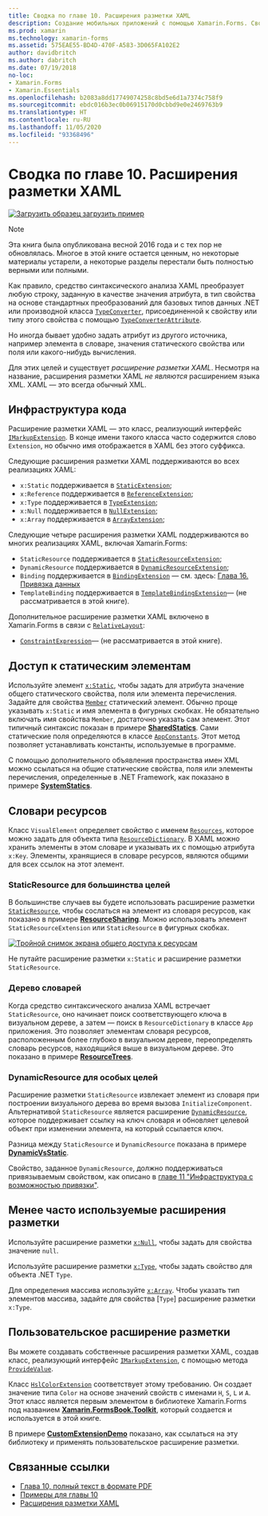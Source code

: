 ```yaml
---
title: Сводка по главе 10. Расширения разметки XAML
description: Создание мобильных приложений с помощью Xamarin.Forms. Сводка по главе 10. Расширения разметки XAML
ms.prod: xamarin
ms.technology: xamarin-forms
ms.assetid: 575EAE55-BD4D-470F-A583-3D065FA102E2
author: davidbritch
ms.author: dabritch
ms.date: 07/19/2018
no-loc:
- Xamarin.Forms
- Xamarin.Essentials
ms.openlocfilehash: b2083a8dd17749074258c8bd5e6d1a7374c758f9
ms.sourcegitcommit: ebdc016b3ec0b06915170d0cbbd9e0e2469763b9
ms.translationtype: HT
ms.contentlocale: ru-RU
ms.lasthandoff: 11/05/2020
ms.locfileid: "93368496"
---
```

# <a name="summary-of-chapter-10-xaml-markup-extensions"></a>Сводка по главе 10. Расширения разметки XAML

[![Загрузить образец](~/media/shared/download.png) загрузить пример](https://github.com/xamarin/xamarin-forms-book-samples/tree/master/Chapter10)

> [!NOTE]
> Эта книга была опубликована весной 2016 года и с тех пор не обновлялась. Многое в этой книге остается ценным, но некоторые материалы устарели, а некоторые разделы перестали быть полностью верными или полными.

Как правило, средство синтаксического анализа XAML преобразует любую строку, заданную в качестве значения атрибута, в тип свойства на основе стандартных преобразований для базовых типов данных .NET или производной класса [`TypeConverter`](xref:Xamarin.Forms.TypeConverter), присоединенной к свойству или типу этого свойства с помощью [`TypeConverterAttribute`](xref:Xamarin.Forms.TypeConverterAttribute).

Но иногда бывает удобно задать атрибут из другого источника, например элемента в словаре, значения статического свойства или поля или какого-нибудь вычисления.

Для этих целей и существует *расширение разметки XAML*. Несмотря на название, расширения разметки XAML *не являются* расширением языка XML. XAML — это всегда обычный XML.

## <a name="the-code-infrastructure"></a>Инфраструктура кода

Расширение разметки XAML — это класс, реализующий интерфейс [`IMarkupExtension`](xref:Xamarin.Forms.Xaml.IMarkupExtension). В конце имени такого класса часто содержится слово `Extension`, но обычно имя отображается в XAML без этого суффикса.

Следующие расширения разметки XAML поддерживаются во всех реализациях XAML:

- `x:Static` поддерживается в [`StaticExtension`](xref:Xamarin.Forms.Xaml.StaticExtension);
- `x:Reference` поддерживается в [`ReferenceExtension`](xref:Xamarin.Forms.Xaml.ReferenceExtension);
- `x:Type` поддерживается в [`TypeExtension`](xref:Xamarin.Forms.Xaml.TypeExtension);
- `x:Null` поддерживается в [`NullExtension`](xref:Xamarin.Forms.Xaml.NullExtension);
- `x:Array` поддерживается в [`ArrayExtension`](xref:Xamarin.Forms.Xaml.ArrayExtension);

Следующие четыре расширения разметки XAML поддерживаются во многих реализациях XAML, включая Xamarin.Forms:

- `StaticResource` поддерживается в [`StaticResourceExtension`](xref:Xamarin.Forms.Xaml.StaticResourceExtension);
- `DynamicResource` поддерживается в [`DynamicResourceExtension`](xref:Xamarin.Forms.Xaml.DynamicResourceExtension);
- `Binding` поддерживается в [`BindingExtension`](xref:Xamarin.Forms.Xaml.BindingExtension) &mdash; см. здесь: [Глава 16. Привязка данных](chapter16.md)
- `TemplateBinding` поддерживается в [`TemplateBindingExtension`](xref:Xamarin.Forms.Xaml.TemplateBindingExtension)&mdash; (не рассматривается в этой книге).

Дополнительное расширение разметки XAML включено в Xamarin.Forms в связи с [`RelativeLayout`](xref:Xamarin.Forms.RelativeLayout):

- [`ConstraintExpression`](xref:Xamarin.Forms.ConstraintExpression)&mdash; (не рассматривается в этой книге).

## <a name="accessing-static-members"></a>Доступ к статическим элементам

Используйте элемент [`x:Static`](xref:Xamarin.Forms.Xaml.StaticExtension), чтобы задать для атрибута значение общего статического свойства, поля или элемента перечисления. Задайте для свойства [`Member`](xref:Xamarin.Forms.Xaml.StaticExtension.Member) статический элемент. Обычно проще указывать `x:Static` и имя элемента в фигурных скобках. Не обязательно включать имя свойства `Member`, достаточно указать сам элемент. Этот типичный синтаксис показан в примере [**SharedStatics**](https://github.com/xamarin/xamarin-forms-book-samples/tree/master/Chapter10/SharedStatics). Сами статические поля определяются в классе [`AppConstants`](https://github.com/xamarin/xamarin-forms-book-samples/blob/master/Chapter10/SharedStatics/SharedStatics/SharedStatics/AppConstants.cs). Этот метод позволяет устанавливать константы, используемые в программе.

С помощью дополнительного объявления пространства имен XML можно ссылаться на общие статические свойства, поля или элементы перечисления, определенные в .NET Framework, как показано в примере [**SystemStatics**](https://github.com/xamarin/xamarin-forms-book-samples/tree/master/Chapter10/SystemStatics).

## <a name="resource-dictionaries"></a>Словари ресурсов

Класс `VisualElement` определяет свойство с именем [`Resources`](xref:Xamarin.Forms.VisualElement.Resources), которое можно задать для объекта типа [`ResourceDictionary`](xref:Xamarin.Forms.ResourceDictionary). В XAML можно хранить элементы в этом словаре и указывать их с помощью атрибута `x:Key`. Элементы, хранящиеся в словаре ресурсов, являются общими для всех ссылок на этот элемент.

### <a name="staticresource-for-most-purposes"></a>StaticResource для большинства целей

В большинстве случаев вы будете использовать расширение разметки [`StaticResource`](xref:Xamarin.Forms.Xaml.StaticResourceExtension), чтобы сослаться на элемент из словаря ресурсов, как показано в примере [**ResourceSharing**](https://github.com/xamarin/xamarin-forms-book-samples/tree/master/Chapter10/ResourceSharing). Можно использовать элемент `StaticResourceExtension` или `StaticResource` в фигурных скобках.

[![Тройной снимок экрана общего доступа к ресурсам](images/ch10fg03-small.png "Общий доступ к ресурсам")](images/ch10fg03-large.png#lightbox "Общий доступ к ресурсам")

Не путайте расширение разметки `x:Static` и расширение разметки `StaticResource`.

### <a name="a-tree-of-dictionaries"></a>Дерево словарей

Когда средство синтаксического анализа XAML встречает `StaticResource`, оно начинает поиск соответствующего ключа в визуальном дереве, а затем — поиск в `ResourceDictionary` в классе `App` приложения. Это позволяет элементам словаря ресурсов, расположенным более глубоко в визуальном дереве, переопределять словарь ресурсов, находящийся выше в визуальном дереве. Это показано в примере [**ResourceTrees**](https://github.com/xamarin/xamarin-forms-book-samples/tree/master/Chapter10/ResourceTrees).

### <a name="dynamicresource-for-special-purposes"></a>DynamicResource для особых целей

Расширение разметки `StaticResource` извлекает элемент из словаря при построении визуального дерева во время вызова `InitializeComponent`. Альтернативой `StaticResource` является расширение [`DynamicResource`](xref:Xamarin.Forms.Xaml.DynamicResourceExtension), которое поддерживает ссылку на ключ словаря и обновляет целевой объект при изменении элемента, на который ссылается ключ.

Разница между `StaticResource` и `DynamicResource` показана в примере [**DynamicVsStatic**](https://github.com/xamarin/xamarin-forms-book-samples/tree/master/Chapter10/DynamicVsStatic).

Свойство, заданное `DynamicResource`, должно поддерживаться привязываемым свойством, как описано в [главе 11 "Инфраструктура c возможностью привязки"](chapter11.md).

## <a name="lesser-used-markup-extensions"></a>Менее часто используемые расширения разметки

Используйте расширение разметки [`x:Null`](xref:Xamarin.Forms.Xaml.NullExtension), чтобы задать для свойства значение `null`.

Используйте расширение разметки [`x:Type`](xref:Xamarin.Forms.Xaml.TypeExtension), чтобы задать свойство для объекта .NET `Type`.

Для определения массива используйте [`x:Array`](xref:Xamarin.Forms.Xaml.ArrayExtension). Чтобы указать тип элементов массива, задайте для свойства [`Type`] расширение разметки `x:Type`.

## <a name="a-custom-markup-extension"></a>Пользовательское расширение разметки

Вы можете создавать собственные расширения разметки XAML, создав класс, реализующий интерфейс [`IMarkupExtension`](xref:Xamarin.Forms.Xaml.IMarkupExtension), с помощью метода [`ProvideValue`](xref:Xamarin.Forms.Xaml.IMarkupExtension.ProvideValue(System.IServiceProvider)).

Класс [`HslColorExtension`](https://github.com/xamarin/xamarin-forms-book-samples/blob/master/Libraries/Xamarin.FormsBook.Toolkit/Xamarin.FormsBook.Toolkit/HslColorExtension.cs) соответствует этому требованию. Он создает значение типа `Color` на основе значений свойств с именами `H`, `S`, `L` и `A`. Этот класс является первым элементом в библиотеке Xamarin.Forms под названием [ **Xamarin.FormsBook.Toolkit**](https://github.com/xamarin/xamarin-forms-book-samples/tree/master/Libraries/Xamarin.FormsBook.Toolkit), который создается и используется в этой книге.

В примере [**CustomExtensionDemo**](https://github.com/xamarin/xamarin-forms-book-samples/tree/master/Chapter10/CustomExtensionDemo) показано, как ссылаться на эту библиотеку и применять пользовательское расширение разметки.

## <a name="related-links"></a>Связанные ссылки

- [Глава 10, полный текст в формате PDF](https://download.xamarin.com/developer/xamarin-forms-book/XamarinFormsBook-Ch10-Apr2016.pdf)
- [Примеры для главы 10](https://github.com/xamarin/xamarin-forms-book-samples/tree/master/Chapter10)
- [Расширения разметки XAML](~/xamarin-forms/xaml/markup-extensions/index.md)
